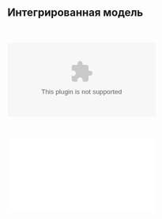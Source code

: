 <br>

## Интегрированная модель

<br>

![Данные](./files/Данные%20для%20ИМ.xlsx)


<br>


![Каталог насосов](./files/Каталог%20насосов.pdf)